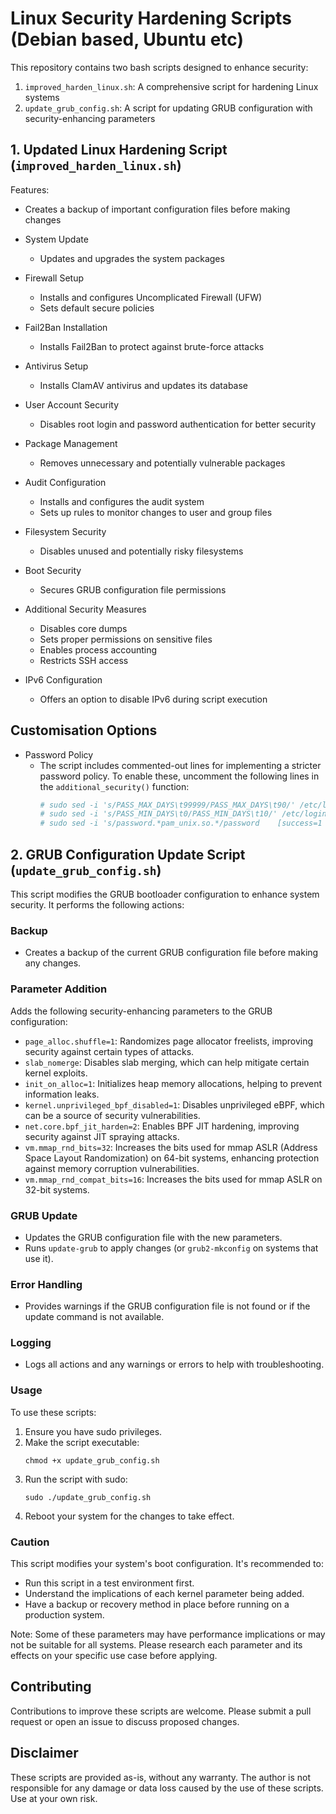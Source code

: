 # Linux Security Hardening Scripts (Debian based, Ubuntu etc)

This repository contains two bash scripts designed to enhance security:

1. `improved_harden_linux.sh`: A comprehensive script for hardening Linux systems
2. `update_grub_config.sh`: A script for updating GRUB configuration with security-enhancing parameters

## 1. Updated Linux Hardening Script (`improved_harden_linux.sh`)

Features:

- Creates a backup of important configuration files before making changes

- System Update
  - Updates and upgrades the system packages

- Firewall Setup
  - Installs and configures Uncomplicated Firewall (UFW)
  - Sets default secure policies

- Fail2Ban Installation
  - Installs Fail2Ban to protect against brute-force attacks

- Antivirus Setup
  - Installs ClamAV antivirus and updates its database

- User Account Security
  - Disables root login and password authentication for better security

- Package Management
  - Removes unnecessary and potentially vulnerable packages

- Audit Configuration
  - Installs and configures the audit system
  - Sets up rules to monitor changes to user and group files

- Filesystem Security
  - Disables unused and potentially risky filesystems

- Boot Security
  - Secures GRUB configuration file permissions

- Additional Security Measures
  - Disables core dumps
  - Sets proper permissions on sensitive files
  - Enables process accounting
  - Restricts SSH access

- IPv6 Configuration
  - Offers an option to disable IPv6 during script execution

## Customisation Options

- Password Policy
  - The script includes commented-out lines for implementing a stricter password policy. To enable these, uncomment the following lines in the `additional_security()` function:
    ```bash
    # sudo sed -i 's/PASS_MAX_DAYS\t99999/PASS_MAX_DAYS\t90/' /etc/login.defs
    # sudo sed -i 's/PASS_MIN_DAYS\t0/PASS_MIN_DAYS\t10/' /etc/login.defs
    # sudo sed -i 's/password.*pam_unix.so.*/password    [success=1 default=ignore]    pam_unix.so obscure sha512 minlen=14/' /etc/pam.d/common-password
    ```

## 2. GRUB Configuration Update Script (`update_grub_config.sh`)

This script modifies the GRUB bootloader configuration to enhance system security. It performs the following actions:

### Backup
- Creates a backup of the current GRUB configuration file before making any changes.

### Parameter Addition
Adds the following security-enhancing parameters to the GRUB configuration:

- `page_alloc.shuffle=1`: Randomizes page allocator freelists, improving security against certain types of attacks.
- `slab_nomerge`: Disables slab merging, which can help mitigate certain kernel exploits.
- `init_on_alloc=1`: Initializes heap memory allocations, helping to prevent information leaks.
- `kernel.unprivileged_bpf_disabled=1`: Disables unprivileged eBPF, which can be a source of security vulnerabilities.
- `net.core.bpf_jit_harden=2`: Enables BPF JIT hardening, improving security against JIT spraying attacks.
- `vm.mmap_rnd_bits=32`: Increases the bits used for mmap ASLR (Address Space Layout Randomization) on 64-bit systems, enhancing protection against memory corruption vulnerabilities.
- `vm.mmap_rnd_compat_bits=16`: Increases the bits used for mmap ASLR on 32-bit systems.

### GRUB Update
- Updates the GRUB configuration file with the new parameters.
- Runs `update-grub` to apply changes (or `grub2-mkconfig` on systems that use it).

### Error Handling
- Provides warnings if the GRUB configuration file is not found or if the update command is not available.

### Logging
- Logs all actions and any warnings or errors to help with troubleshooting.

### Usage
To use these scripts:

1. Ensure you have sudo privileges.
2. Make the script executable:
   ```
   chmod +x update_grub_config.sh
   ```
3. Run the script with sudo:
   ```
   sudo ./update_grub_config.sh
   ```
4. Reboot your system for the changes to take effect.

### Caution
This script modifies your system's boot configuration. It's recommended to:
- Run this script in a test environment first.
- Understand the implications of each kernel parameter being added.
- Have a backup or recovery method in place before running on a production system.

Note: Some of these parameters may have performance implications or may not be suitable for all systems. Please research each parameter and its effects on your specific use case before applying.

## Contributing

Contributions to improve these scripts are welcome. Please submit a pull request or open an issue to discuss proposed changes.

## Disclaimer
These scripts are provided as-is, without any warranty. The author is not responsible for any damage or data loss caused by the use of these scripts. Use at your own risk.
